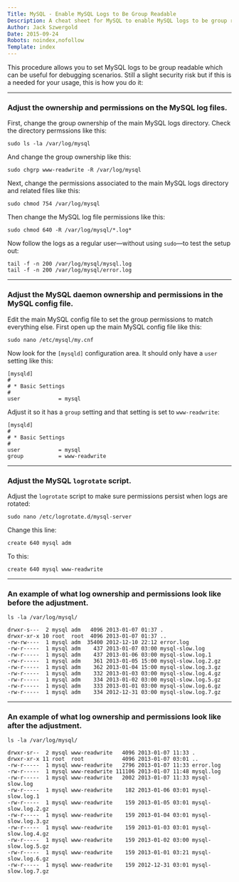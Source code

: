 ```yaml
---
Title: MySQL - Enable MySQL Logs to Be Group Readable
Description: A cheat sheet for MySQL to enable MySQL logs to be group readable related items.
Author: Jack Szwergold
Date: 2015-09-24
Robots: noindex,nofollow
Template: index
---
```


This procedure allows you to set MySQL logs to be group readable which can be useful for debugging scenarios. Still a slight security risk but if this is a needed for your usage, this is how you do it:

***

### Adjust the ownership and permissions on the MySQL log files.

First, change the group ownership of the main MySQL logs directory. Check the directory permssions like this:

    sudo ls -la /var/log/mysql

And change the group ownership like this:

    sudo chgrp www-readwrite -R /var/log/mysql

Next, change the permissions associated to the main MySQL logs directory and related files like this:

    sudo chmod 754 /var/log/mysql

Then change the MySQL log file permissions like this:

    sudo chmod 640 -R /var/log/mysql/*.log*

Now follow the logs as a regular user—without using `sudo`—to test the setup out:

    tail -f -n 200 /var/log/mysql/mysql.log
    tail -f -n 200 /var/log/mysql/error.log

***

### Adjust the MySQL daemon ownership and permissions in the MySQL config file.

Edit the main MySQL config file to set the group permissions to match everything else. First open up the main MySQL config file like this:

    sudo nano /etc/mysql/my.cnf

Now look for the `[mysqld]` configuration area. It should only have a `user` setting like this:

    [mysqld]
    #
    # * Basic Settings
    #
    user            = mysql

Adjust it so it has a `group` setting and that setting is set to `www-readwrite`:

    [mysqld]
    #
    # * Basic Settings
    #
    user            = mysql
    group           = www-readwrite

***

### Adjust the MySQL `logrotate` script.

Adjust the `logrotate` script to make sure permissions persist when logs are rotated:

    sudo nano /etc/logrotate.d/mysql-server

Change this line:

    create 640 mysql adm

To this:

    create 640 mysql www-readwrite

***

### An example of what log ownership and permissions look like before the adjustment.

    ls -la /var/log/mysql/

    drwxr-s---  2 mysql adm   4096 2013-01-07 01:37 .
    drwxr-xr-x 10 root  root  4096 2013-01-07 01:37 ..
    -rw-rw----  1 mysql adm  35400 2012-12-10 22:12 error.log
    -rw-r-----  1 mysql adm    437 2013-01-07 03:00 mysql-slow.log
    -rw-r-----  1 mysql adm    437 2013-01-06 03:00 mysql-slow.log.1
    -rw-r-----  1 mysql adm    361 2013-01-05 15:00 mysql-slow.log.2.gz
    -rw-r-----  1 mysql adm    362 2013-01-04 15:00 mysql-slow.log.3.gz
    -rw-r-----  1 mysql adm    332 2013-01-03 03:00 mysql-slow.log.4.gz
    -rw-r-----  1 mysql adm    334 2013-01-02 03:00 mysql-slow.log.5.gz
    -rw-r-----  1 mysql adm    333 2013-01-01 03:00 mysql-slow.log.6.gz
    -rw-r-----  1 mysql adm    334 2012-12-31 03:00 mysql-slow.log.7.gz

***

### An example of what log ownership and permissions look like after the adjustment.

    ls -la /var/log/mysql/

    drwxr-sr--  2 mysql www-readwrite   4096 2013-01-07 11:33 .
    drwxr-xr-x 11 root  root            4096 2013-01-07 03:01 ..
    -rw-r-----  1 mysql www-readwrite   2796 2013-01-07 11:33 error.log
    -rw-r-----  1 mysql www-readwrite 111106 2013-01-07 11:48 mysql.log
    -rw-r-----  1 mysql www-readwrite   2002 2013-01-07 11:33 mysql-slow.log
    -rw-r-----  1 mysql www-readwrite    182 2013-01-06 03:01 mysql-slow.log.1
    -rw-r-----  1 mysql www-readwrite    159 2013-01-05 03:01 mysql-slow.log.2.gz
    -rw-r-----  1 mysql www-readwrite    159 2013-01-04 03:01 mysql-slow.log.3.gz
    -rw-r-----  1 mysql www-readwrite    159 2013-01-03 03:01 mysql-slow.log.4.gz
    -rw-r-----  1 mysql www-readwrite    159 2013-01-02 03:00 mysql-slow.log.5.gz
    -rw-r-----  1 mysql www-readwrite    159 2013-01-01 03:21 mysql-slow.log.6.gz
    -rw-r-----  1 mysql www-readwrite    159 2012-12-31 03:01 mysql-slow.log.7.gz
